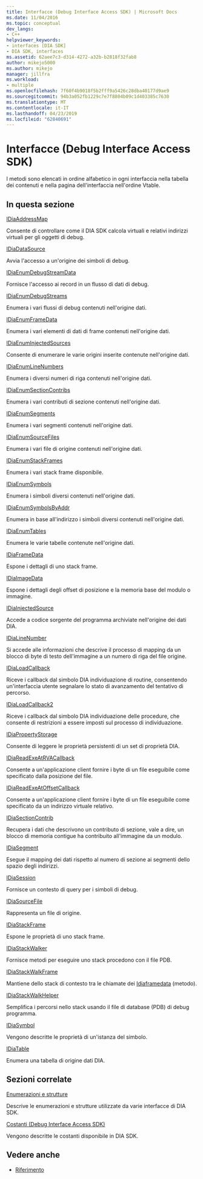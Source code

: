 ```yaml
---
title: Interfacce (Debug Interface Access SDK) | Microsoft Docs
ms.date: 11/04/2016
ms.topic: conceptual
dev_langs:
- C++
helpviewer_keywords:
- interfaces [DIA SDK]
- DIA SDK, interfaces
ms.assetid: 62aee7c3-d314-4272-a32b-b2818f32fab8
author: mikejo5000
ms.author: mikejo
manager: jillfra
ms.workload:
- multiple
ms.openlocfilehash: 7f60f4b9018f5b2fff9a5426c28dba40177d9ae9
ms.sourcegitcommit: 94b3a052fb1229c7e7f8804b09c1d403385c7630
ms.translationtype: MT
ms.contentlocale: it-IT
ms.lasthandoff: 04/23/2019
ms.locfileid: "62840691"
---
```

# <a name="interfaces-debug-interface-access-sdk"></a>Interfacce (Debug Interface Access SDK)
I metodi sono elencati in ordine alfabetico in ogni interfaccia nella tabella dei contenuti e nella pagina dell'interfaccia nell'ordine Vtable.

## <a name="in-this-section"></a>In questa sezione

[IDiaAddressMap](../../debugger/debug-interface-access/idiaaddressmap.md)

Consente di controllare come il DIA SDK calcola virtuali e relativi indirizzi virtuali per gli oggetti di debug.

[IDiaDataSource](../../debugger/debug-interface-access/idiadatasource.md)

Avvia l'accesso a un'origine dei simboli di debug.

[IDiaEnumDebugStreamData](../../debugger/debug-interface-access/idiaenumdebugstreamdata.md)

Fornisce l'accesso ai record in un flusso di dati di debug.

[IDiaEnumDebugStreams](../../debugger/debug-interface-access/idiaenumdebugstreams.md)

Enumera i vari flussi di debug contenuti nell'origine dati.

[IDiaEnumFrameData](../../debugger/debug-interface-access/idiaenumframedata.md)

Enumera i vari elementi di dati di frame contenuti nell'origine dati.

[IDiaEnumInjectedSources](../../debugger/debug-interface-access/idiaenuminjectedsources.md)

Consente di enumerare le varie origini inserite contenute nell'origine dati.

[IDiaEnumLineNumbers](../../debugger/debug-interface-access/idiaenumlinenumbers.md)

Enumera i diversi numeri di riga contenuti nell'origine dati.

[IDiaEnumSectionContribs](../../debugger/debug-interface-access/idiaenumsectioncontribs.md)

Enumera i vari contributi di sezione contenuti nell'origine dati.

[IDiaEnumSegments](../../debugger/debug-interface-access/idiaenumsegments.md)

Enumera i vari segmenti contenuti nell'origine dati.

[IDiaEnumSourceFiles](../../debugger/debug-interface-access/idiaenumsourcefiles.md)

Enumera i vari file di origine contenuti nell'origine dati.

[IDiaEnumStackFrames](../../debugger/debug-interface-access/idiaenumstackframes.md)

Enumera i vari stack frame disponibile.

[IDiaEnumSymbols](../../debugger/debug-interface-access/idiaenumsymbols.md)

Enumera i simboli diversi contenuti nell'origine dati.

[IDiaEnumSymbolsByAddr](../../debugger/debug-interface-access/idiaenumsymbolsbyaddr.md)

Enumera in base all'indirizzo i simboli diversi contenuti nell'origine dati.

[IDiaEnumTables](../../debugger/debug-interface-access/idiaenumtables.md)

Enumera le varie tabelle contenute nell'origine dati.

[IDiaFrameData](../../debugger/debug-interface-access/idiaframedata.md)

Espone i dettagli di uno stack frame.

[IDiaImageData](../../debugger/debug-interface-access/idiaimagedata.md)

Espone i dettagli degli offset di posizione e la memoria base del modulo o immagine.

[IDiaInjectedSource](../../debugger/debug-interface-access/idiainjectedsource.md)

Accede a codice sorgente del programma archiviate nell'origine dei dati DIA.

[IDiaLineNumber](../../debugger/debug-interface-access/idialinenumber.md)

Si accede alle informazioni che descrive il processo di mapping da un blocco di byte di testo dell'immagine a un numero di riga del file origine.

[IDiaLoadCallback](../../debugger/debug-interface-access/idialoadcallback.md)

Riceve i callback dal simbolo DIA individuazione di routine, consentendo un'interfaccia utente segnalare lo stato di avanzamento del tentativo di percorso.

[IDiaLoadCallback2](../../debugger/debug-interface-access/idialoadcallback2.md)

Riceve i callback dal simbolo DIA individuazione delle procedure, che consente di restrizioni a essere imposti sul processo di individuazione.

[IDiaPropertyStorage](../../debugger/debug-interface-access/idiapropertystorage.md)

Consente di leggere le proprietà persistenti di un set di proprietà DIA.

[IDiaReadExeAtRVACallback](../../debugger/debug-interface-access/idiareadexeatrvacallback.md)

Consente a un'applicazione client fornire i byte di un file eseguibile come specificato dalla posizione del file.

[IDiaReadExeAtOffsetCallback](../../debugger/debug-interface-access/idiareadexeatoffsetcallback.md)

Consente a un'applicazione client fornire i byte di un file eseguibile come specificato da un indirizzo virtuale relativo.

[IDiaSectionContrib](../../debugger/debug-interface-access/idiasectioncontrib.md)

Recupera i dati che descrivono un contributo di sezione, vale a dire, un blocco di memoria contigue ha contribuito all'immagine da un modulo.

[IDiaSegment](../../debugger/debug-interface-access/idiasegment.md)

Esegue il mapping dei dati rispetto al numero di sezione ai segmenti dello spazio degli indirizzi.

[IDiaSession](../../debugger/debug-interface-access/idiasession.md)

Fornisce un contesto di query per i simboli di debug.

[IDiaSourceFile](../../debugger/debug-interface-access/idiasourcefile.md)

Rappresenta un file di origine.

[IDiaStackFrame](../../debugger/debug-interface-access/idiastackframe.md)

Espone le proprietà di uno stack frame.

[IDiaStackWalker](../../debugger/debug-interface-access/idiastackwalker.md)

Fornisce metodi per eseguire uno stack procedono con il file PDB.

[IDiaStackWalkFrame](../../debugger/debug-interface-access/idiastackwalkframe.md)

Mantiene dello stack di contesto tra le chiamate dei [Idiaframedata](../../debugger/debug-interface-access/idiaframedata-execute.md) (metodo).

[IDiaStackWalkHelper](../../debugger/debug-interface-access/idiastackwalkhelper.md)

Semplifica i percorsi nello stack usando il file di database (PDB) di debug programma.

[IDiaSymbol](../../debugger/debug-interface-access/idiasymbol.md)

Vengono descritte le proprietà di un'istanza del simbolo.

[IDiaTable](../../debugger/debug-interface-access/idiatable.md)

Enumera una tabella di origine dati DIA.

## <a name="related-sections"></a>Sezioni correlate
[Enumerazioni e strutture](../../debugger/debug-interface-access/enumerations-and-structures.md)

Descrive le enumerazioni e strutture utilizzate da varie interfacce di DIA SDK.

[Costanti (Debug Interface Access SDK)](../../debugger/debug-interface-access/constants-debug-interface-access-sdk.md)

Vengono descritte le costanti disponibile in DIA SDK.

## <a name="see-also"></a>Vedere anche

- [Riferimento](../../debugger/debug-interface-access/debug-interface-access-sdk-reference.md)